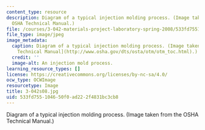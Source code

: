 ```yaml
---
content_type: resource
description: Diagram of a typical injection molding process. (Image taken from the
  OSHA Technical Manual.)
file: /courses/3-042-materials-project-laboratory-spring-2008/533fd755104650f0ad222f4831bc3cb8_3-042s08.jpg
file_type: image/jpeg
image_metadata:
  caption: Diagram of a typical injection molding process. (Image taken from the [OSHA
    Technical Manual](http://www.osha.gov/dts/osta/otm/otm_toc.html).)
  credit: ''
  image-alt: An injection mold process.
learning_resource_types: []
license: https://creativecommons.org/licenses/by-nc-sa/4.0/
ocw_type: OCWImage
resourcetype: Image
title: 3-042s08.jpg
uid: 533fd755-1046-50f0-ad22-2f4831bc3cb8
---
```

Diagram of a typical injection molding process. (Image taken from the OSHA Technical Manual.)